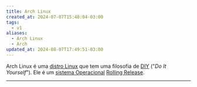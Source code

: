 ```yaml
---
title: Arch Linux
created_at: 2024-07-07T15:48:04-03:00
tags:
  - v1
aliases:
  - Arch Linux
  - Arch
updated_at: 2024-08-07T17:49:51-03:00
---
```

Arch Linux é uma [distro Linux](../../06/30/Distro_Linux.md) que tem uma filosofia de [DIY](_insight/2024/07/2024-07-07-DIY.md) ("_Do It Yourself_"). Ele é um [sistema Operacional](07/2024-06-30-Sistema_Operacional.md) [Rolling Release](_insight/2024/07/2024-07-07-Rolling_Release.md).

---